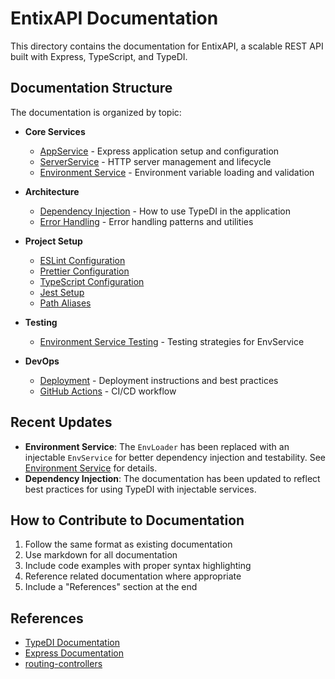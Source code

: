 # EntixAPI Documentation

This directory contains the documentation for EntixAPI, a scalable REST API built with Express, TypeScript, and TypeDI.

## Documentation Structure

The documentation is organized by topic:

- **Core Services**

  - [AppService](./app-service.md) - Express application setup and configuration
  - [ServerService](./server-service.md) - HTTP server management and lifecycle
  - [Environment Service](./setup-env-loader.md) - Environment variable loading and validation

- **Architecture**

  - [Dependency Injection](./dependency-injection.md) - How to use TypeDI in the application
  - [Error Handling](./error-handling.md) - Error handling patterns and utilities

- **Project Setup**

  - [ESLint Configuration](./setup-eslint.md)
  - [Prettier Configuration](./setup-prettier.md)
  - [TypeScript Configuration](./setup-typescript.md)
  - [Jest Setup](./setup-jest.md)
  - [Path Aliases](./setup-path-aliases.md)

- **Testing**

  - [Environment Service Testing](./setup-env-loader-testing.md) - Testing strategies for EnvService

- **DevOps**
  - [Deployment](./deployment.md) - Deployment instructions and best practices
  - [GitHub Actions](./github-actions.md) - CI/CD workflow

## Recent Updates

- **Environment Service**: The `EnvLoader` has been replaced with an injectable `EnvService` for better dependency injection and testability. See [Environment Service](./setup-env-loader.md) for details.
- **Dependency Injection**: The documentation has been updated to reflect best practices for using TypeDI with injectable services.

## How to Contribute to Documentation

1. Follow the same format as existing documentation
2. Use markdown for all documentation
3. Include code examples with proper syntax highlighting
4. Reference related documentation where appropriate
5. Include a "References" section at the end

## References

- [TypeDI Documentation](https://github.com/typestack/typedi)
- [Express Documentation](https://expressjs.com/)
- [routing-controllers](https://github.com/typestack/routing-controllers)
